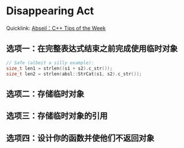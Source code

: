# Disappearing Act

Quicklink: [Abseil：C++ Tips of the Week](../readme.md)

## 选项一：在完整表达式结束之前完成使用临时对象

```cpp
// Safe (albeit a silly example):
size_t len1 = strlen((s1 + s2).c_str());
size_t len2 = strlen(absl::StrCat(s1, s2).c_str());
```

## 选项二：存储临时对象

## 选项三：存储临时对象的引用

## 选项四：设计你的函数并使他们不返回对象
